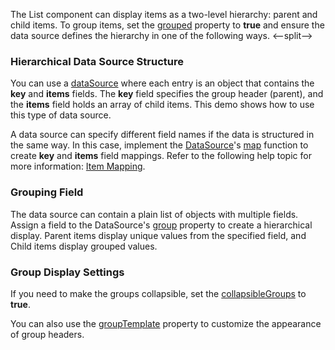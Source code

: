 The List component can display items as a two-level hierarchy: parent and child items. To group items, set the [grouped](/Documentation/ApiReference/UI_Components/dxList/Configuration/#grouped) property to **true** and ensure the data source defines the hierarchy in one of the following ways.
<--split-->

### Hierarchical Data Source Structure

You can use a [dataSource](/Documentation/ApiReference/UI_Components/dxList/Configuration/#dataSource) where each entry is an object that contains the **key** and **items** fields. The **key** field specifies the group header (parent), and the **items** field holds an array of child items. This demo shows how to use this type of data source.

A data source can specify different field names if the data is structured in the same way. In this case, implement the [DataSource](/Documentation/ApiReference/Data_Layer/DataSource/)'s [map](/Documentation/ApiReference/Data_Layer/DataSource/Configuration/#map) function to create **key** and **items** field mappings. Refer to the following help topic for more information: [Item Mapping](/Documentation/Guide/Data_Binding/Data_Layer/#Reading_Data/Data_Transformation/Item_Mapping).

### Grouping Field

The data source can contain a plain list of objects with multiple fields. Assign a field to the DataSource's [group](/Documentation/ApiReference/Data_Layer/DataSource/Configuration/#group) property to create a hierarchical display. Parent items display unique values from the specified field, and Child items display grouped values. 

### Group Display Settings

If you need to make the groups collapsible, set the [collapsibleGroups](/Documentation/ApiReference/UI_Components/dxList/Configuration/#collapsibleGroups) to **true**. 

You can also use the [groupTemplate](/Documentation/ApiReference/UI_Components/dxList/Configuration/#groupTemplate) property to customize the appearance of group headers.
